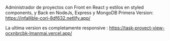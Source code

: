 Administrador de proyectos con Front en React y estilos en styled components, y Back en NodeJs, Express y MongoDB
Primera Version:
https://infallible-cori-8df632.netlify.app/

La ultima version es completamente responsive :
https://task-proyect-view-ocxnbrcbk-lmanmai.vercel.app/
